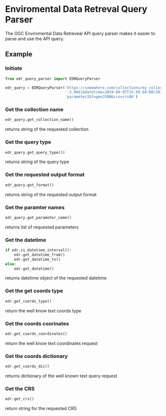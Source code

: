 # Enviromental Data Retreval Query Parser
The OGC Enviromental Data Retreveal API query parser makes it easier to parse and use the API query.

## Example
### Initiate
```python
from edr_query_parser import EDRQueryParser

edr_query = EDRQueryParser('https://somewhere.com/collections/my_collection/position?coords=POINT(57.819 '
                           '-3.966)&datetime=2019-09-07T15:50-04:00/2019-09-07T15:50-05:00&parameter-name=parameter1,'
                           'parameter2&f=geoJSON&crs=crs86')
```

### Get the collection name
```python
edr_query.get_collection_name()
```

returns string of the requested collection

### Get the query type
```python
edr_query.get_query_type())
```

returns string of the query type

### Get the requested output format
```python
edr_query.get_format()
```

returns string of the requested output format

### Get the paramter names
```python
edr_query.get_parameter_name()
```

returns list of requested parameters

### Get the datetime
```python
if edr.is_datetime_interval():
    edr.get_datetime_from()
    edr.get_datetime_to()
else:
    edr.get_datetime()
```

returns datetime object of the requested datetime

### Get the get coords type
```python
edr.get_coords_type()
```
return the well know text coords type

### Get the coords coorinates
```python
edr.get_coords_coordinates()
```

return the well know text coordinates request

### Get the coords dictionary
```python
edr.get_coords_dic()
```

returns dictionary of the well known text query request


### Get the CRS
```python
edr.get_crs()
```

return string for the requested CRS
